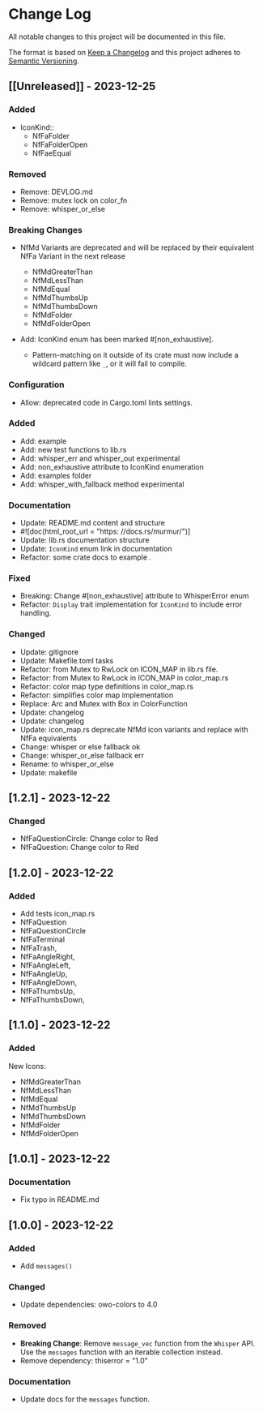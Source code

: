 # Change Log
All notable changes to this project will be documented in this file.

The format is based on [Keep a Changelog](https://keepachangelog.com/)
and this project adheres to [Semantic Versioning](https://semver.org/).

## [[Unreleased]] - 2023-12-25

### Added
- IconKind::
    -  NfFaFolder
    -  NfFaFolderOpen
    -  NfFaeEqual

### Removed
- Remove: DEVLOG.md
- Remove: mutex lock on color_fn
- Remove: whisper_or_else

### Breaking Changes
- NfMd Variants are deprecated and will be replaced by their equivalent NfFa Variant in the next release
  - NfMdGreaterThan
  - NfMdLessThan
  - NfMdEqual
  - NfMdThumbsUp
  - NfMdThumbsDown
  - NfMdFolder
  - NfMdFolderOpen

- Add: IconKind enum has been marked #[non_exhaustive].
  - Pattern-matching on it outside of its crate must now include a wildcard pattern like `_`, or it will fail to compile.

### Configuration
- Allow: deprecated code in Cargo.toml lints settings.

### Added
- Add: example
- Add: new test functions to lib.rs
- Add: whisper_err and whisper_out experimental
- Add: non_exhaustive attribute to IconKind enumeration
- Add: examples folder
- Add: whisper_with_fallback method experimental

### Documentation
- Update: README.md content and structure
- #![doc(html_root_url = "https: //docs.rs/murmur/")]
- Update: lib.rs documentation structure
- Update: `IconKind` enum link in documentation
- Refactor: some crate docs to example .

### Fixed
- Breaking: Change #[non_exhaustive] attribute to WhisperError enum
- Refactor: `Display` trait implementation for `IconKind` to include error handling.

### Changed
- Update: gitignore
- Update: Makefile.toml tasks
- Refactor: from Mutex to RwLock on ICON_MAP in lib.rs file.
- Refactor: from Mutex to RwLock in ICON_MAP in color_map.rs
- Refactor: color map type definitions in color_map.rs
- Refactor: simplifies color map implementation
- Replace: Arc and Mutex with Box in ColorFunction
- Update: changelog
- Update: changelog
- Update: icon_map.rs deprecate NfMd icon variants and replace with NfFa equivalents
- Change: whisper or else fallback ok
- Change: whisper_or_else fallback err
- Rename: to whisper_or_else
- Update: makefile

## [1.2.1] - 2023-12-22

### Changed

- NfFaQuestionCircle: Change color to Red
- NfFaQuestion: Change color to Red

## [1.2.0] - 2023-12-22

### Added

- Add tests icon_map.rs
- NfFaQuestion
- NfFaQuestionCircle
- NfFaTerminal
- NfFaTrash,
- NfFaAngleRight,
- NfFaAngleLeft,
- NfFaAngleUp,
- NfFaAngleDown,
- NfFaThumbsUp,
- NfFaThumbsDown,

## [1.1.0] - 2023-12-22

### Added

New Icons:
- NfMdGreaterThan
- NfMdLessThan
- NfMdEqual
- NfMdThumbsUp
- NfMdThumbsDown
- NfMdFolder
- NfMdFolderOpen

## [1.0.1] - 2023-12-22

### Documentation

- Fix typo in README.md

## [1.0.0] - 2023-12-22

### Added

- Add `messages()`

### Changed

- Update dependencies: owo-colors to 4.0

### Removed

- **Breaking Change**: Remove `message_vec` function from the `Whisper` API. Use the `messages` function with an iterable collection instead.
- Remove dependency: thiserror = "1.0"

### Documentation

- Update docs for the `messages` function.


